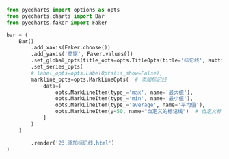 
<BlogInfo id="636" title="47.标记线" author="白日梦想猿" pv=0 read_times=0 pre_cost_time="0分37秒" category="pyecharts学习" tag_list="['pyecharts学习']" create_time="2021.01.22 13:34:53" update_time="2021.01.22 14:14:51" />

```python
from pyecharts import options as opts
from pyecharts.charts import Bar
from pyecharts.faker import Faker

bar = (
    Bar()
        .add_xaxis(Faker.choose())
        .add_yaxis('商家', Faker.values())
        .set_global_opts(title_opts=opts.TitleOpts(title='标记线', subtitle='可以指定类型'))
        .set_series_opts(
        # label_opts=opts.LabelOpts(is_show=False),
        markline_opts=opts.MarkLineOpts(  # 添加标记线
            data=[
                opts.MarkLineItem(type_='max', name='最大值'),
                opts.MarkLineItem(type_='min', name='最小值'),
                opts.MarkLineItem(type_='average', name='平均值'),
                opts.MarkLineItem(y=50, name="自定义的标记线")  # 自定义标记线
            ]
        )
    )

        .render('23.添加标记线.html')
)

```
